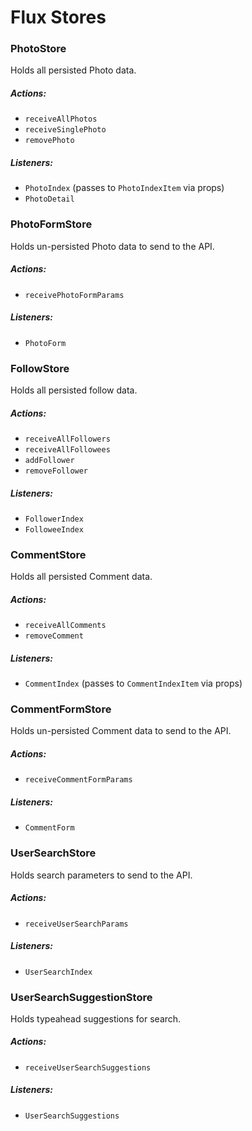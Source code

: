 # Flux Stores

### PhotoStore

Holds all persisted Photo data.

##### Actions:
- `receiveAllPhotos`
- `receiveSinglePhoto`
- `removePhoto`

##### Listeners:
- `PhotoIndex` (passes to `PhotoIndexItem` via props)
- `PhotoDetail`

### PhotoFormStore

Holds un-persisted Photo data to send to the API.

##### Actions:
- `receivePhotoFormParams`

##### Listeners:
- `PhotoForm`

### FollowStore

Holds all persisted follow data.

##### Actions:
- `receiveAllFollowers`
- `receiveAllFollowees`
- `addFollower`
- `removeFollower`

##### Listeners:
- `FollowerIndex`
- `FolloweeIndex`


### CommentStore

Holds all persisted Comment data.

##### Actions:
- `receiveAllComments`
- `removeComment`

##### Listeners:
- `CommentIndex` (passes to `CommentIndexItem` via props)

### CommentFormStore

Holds un-persisted Comment data to send to the API.

##### Actions:
- `receiveCommentFormParams`

##### Listeners:
- `CommentForm`




### UserSearchStore

Holds search parameters to send to the API.

##### Actions:
- `receiveUserSearchParams`

##### Listeners:
- `UserSearchIndex`

### UserSearchSuggestionStore

Holds typeahead suggestions for search.

##### Actions:
- `receiveUserSearchSuggestions`

##### Listeners:
- `UserSearchSuggestions`
